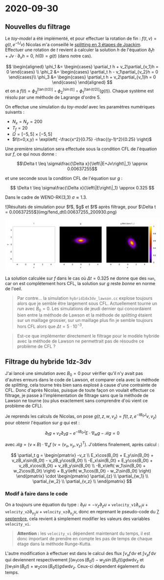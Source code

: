 # 2020-09-30

## Nouvelles du filtrage

Le *toy-model* a été implémenté, et pour effectuer la rotation de fin : $f(t,v) = g(t,e^{-tJ}v)$ Nicolas m'a conseillé le [splitting en 3 étapes de Joackim](http://people.rennes.inria.fr/Nicolas.Crouseilles/hal_BCC.pdf). Effectuer une rotation de $t$ revient à calculer la solution $h$ de l'équation $\partial_t h + Jv\cdot\partial_v h=0$, $h(0)=g(t)$ (dans notre cas).

$$
  \begin{aligned}
    \phi_1 &= \begin{cases}
      \partial_t h + v_2\partial_{v_1}h = 0
    \end{cases} \\
    \phi_2 &= \begin{cases}
      \partial_t h - v_1\partial_{v_2}h = 0
    \end{cases}\\
    \phi_3 &= \begin{cases}
      \partial_t h + v_2\partial_{v_1}h = 0
    \end{cases}
  \end{aligned}
$$
et on a $f(t) = \phi_3^{[\tan(t/2)]}\circ\phi_2^{[\sin(t)]}\circ\phi_1^{[\tan(t/2)]}(g(t))$. Chaque système est résolu par une méthode de Lagrange d'ordre 5.

On effectue une simulation du *toy-model* avec les paramètres numériques suivants :

* $N_x=N_y=200$
* $T_f = 20$
* $\Omega = [-5,5]\times [-5,5]$
* $f(t=0,x,y) = \exp\left( -\frac{x^2}{0.75} -\frac{(y-1)^2}{0.25} \right)$

Une première simulation sera effectuée sous la condition CFL de l'équation sur $f$, ce qui nous donne :

$$\Delta t \leq \sigma\frac{\Delta x}{\left\|E+Jv\right\|_1} \approx 0.00637255$$

et une seconde sous la condition CFL de l'équation sur $g$ :

$$
  \Delta t \leq \sigma\frac{\Delta x}{\left\|E\right\|_1} \approx 0.325
$$

Dans le cadre de WENO-RK(3,3) $\sigma \approx 1.3$.

<div>
  ![Résultats de simulation pour $f$, $g$ et $f$ après filtrage, pour $\Delta t = 0.00637255$](img/fend_dt0.00637255_200930.png)

  ![Résultats de simulation pour $f$, $g$ et $f$ après filtrage, pour $\Delta t = 0.325$](img/fend_dt0.325_200930.png)
</div>

La solution calculée sur $f$ dans le cas où $\Delta t = 0.325$ ne donne que des `nan`, car on est complètement hors CFL, la solution sur $g$ reste *bonne* en norme de l'oeil.

> Par contre... la simulation `hybrid1dx3dv_lawson.cc` explose toujours alors que je semble être largement sous CFL. Actuellement tourne un *run* avec $B_0=0$. Les simulations de jeudi dernier qui concordaient bien entre la méthode de Lawson et la méthode de *splitting* étaient sur un maillage grossier, sur un maillage plus fin je semble toujours hors CFL alors que $\Delta t = 5\cdot 10^{-3}$.

> Est-ce que implémenter directement le filtrage pour le modèle hybride avec la méthode de Lawson ne permettrait pas de résoudre ce problème de CFL ?

## Filtrage du hybride 1dz-3dv

J'ai lancé une simulation avec $B_0 = 0$ pour vérifier qu'il n'y avait pas d'autres erreurs dans le code de Lawson, et comparer cela avec la méthode de *splitting*, cela tourne très bien sans explosé à cause d'une contrainte de CFL. Donc d'après Nicolas, puisque de toute façon on voulait effectuer ce filtrage, je passe à l'implémentation de filtrage sans que la méthode de Lawson ne tourne (ou plus exactement sans comprendre d'où vient ce problème de CFL).

Je reprends les calculs de Nicolas, on pose $g(t,z,w,v_z) = f(t,z,e^{-tB_0J}v,v_z)$ pour obtenir l'équation sur $g$ qui est :

$$
  \partial_t g + v_z\partial_z g - e^{-tB_0J}E\cdot\nabla_w g - \mathcal{B}g = 0
$$

avec $\mathcal{B}g = (\textrm{v}\times B)\cdot\nabla_\textrm{v}f$ ($\textrm{v} = (v_x,v_y,v_z)^T$). J'obtiens finalement, après calcul :

$$
  \partial_t g = \begin{pmatrix}
    -v_z \\
     E_x\cos(B_0t) + E_y\sin(B_0t) + v_zB_x\sin(B_0t) - v_zB_y\cos(B_0t) \\
    -E_x\sin(B_0t) + E_y\cos(B_0t) + v_zB_x\cos(B_0t) + v_zB_y\sin(B_0t) \\
    -B_x\left( w_1\sin(B_0t) + w_2\cos(B_0t) \right) + B_y\left( w_1\cos(B_0t) - w_2\sin(B_0t) \right)
  \end{pmatrix}
  \cdot
  \begin{pmatrix}
    \partial_{z} \\
    \partial_{w_1} \\
    \partial_{w_2} \\
    \partial_{v_z} \\
  \end{pmatrix}
$$

### Modif à faire dans le code

On a toujours une équation du type : $\partial_t u = -v_z\partial_z u + \texttt{velocity\_v1}\partial_{v_1} u + \texttt{velocity\_v2}\partial_{v_2} u + \texttt{velocity\_vz}\partial_{v_z} u$, donc en reprenant le pseudo-code du [7 septembre](#section-14), cela revient à simplement modifier les valeurs des variables `velocity_vi`.

> **Attention :** les `velocity_vi` dépendent maintenant du temps, il est donc important de prendre en compte les pas de temps de chaque étage dans la méthode Runge-Kutta.

L'autre modification à effectuer est dans le calcul des flux $\int v_xf\,\mathrm{d}v$ et $\int v_yf\,\mathrm{d}v$ qui deviennent respectivement $\int (w_1\cos(B_0t) - w_2\sin(B_0t))g\mathrm{d}w\mathrm{d}v_z$ et $\int (w_1\sin(B_0t) + w_2\cos(B_0t))g\mathrm{d}w\mathrm{d}v_z$. Ceux-ci dépendent également du temps.

